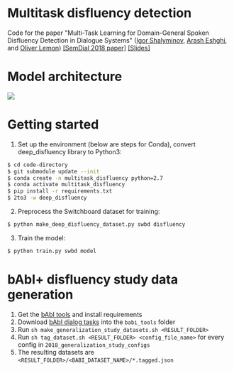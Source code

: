 # Multitask disfluency detection
Code for the paper "Multi-Task Learning for Domain-General Spoken Disfluency Detection in Dialogue Systems" ([Igor Shalyminov](https://github.com/ishalyminov), [Arash Eshghi](https://github.com/araesh), and [Oliver Lemon](https://github.com/olemon1)) [[SemDial 2018 paper]](https://arxiv.org/pdf/1810.03352.pdf) [[Slides]](https://drive.google.com/open?id=1f3HUrKqr6JtLbem3NeDpyABmYIRfy7TM)

Model architecture
==
![](multitask_disfluency_detector.jpg)

Getting started
==

1. Set up the environment (below are steps for Conda), convert deep_disfluency library to Python3:

```bash
$ cd code-directory
$ git submodule update --init
$ conda create -n multitask_disfluency python=2.7
$ conda activate multitask_disfluency
$ pip install -r requirements.txt
$ 2to3 -w deep_disfluency
```

2. Preprocess the Switchboard dataset for training:

```bash
$ python make_deep_disfluency_dataset.py swbd disfluency
```

3. Train the model:

```bash
$ python train.py swbd model
```

bAbI+ disfluency study data generation
==
1. Get the [bAbI tools](https://github.com/ishalyminov/babi_tools) and install requirements
2. Download [bAbI dialog tasks](https://research.fb.com/downloads/babi/) into the `babi_tools` folder
2. Run `sh make_generalization_study_datasets.sh <RESULT_FOLDER>`
3. Run `sh tag_dataset.sh <RESULT_FOLDER> <config_file_name>` for every config in `2018_generalization_study_configs`
4. The resulting datasets are `<RESULT_FOLDER>/<BABI_DATASET_NAME>/*.tagged.json`

